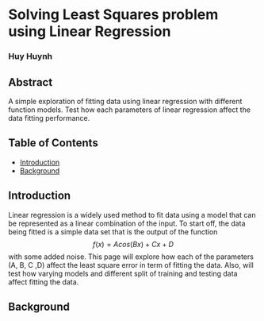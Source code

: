 # Solving Least Squares problem using Linear Regression
### Huy Huynh

## Abstract
A simple exploration of fitting data using linear regression with different function models. Test how each parameters of linear regression affect
the data fitting performance.

## Table of Contents
- [Introduction](#introduction)
- [Background](#background)

## Introduction
Linear regression is a widely used method to fit data using a model that can be represented as a linear combination of the input. To start off, the data being fitted is a simple data set that is the output of the function $$ f(x) = Acos(Bx)+Cx+D $$ with some added noise. This page will explore how each of the parameters (A, B, C ,D) affect the least square error in term of fitting the data. Also, will test how varying models and different split of training and testing data affect fitting the data.

## Background
